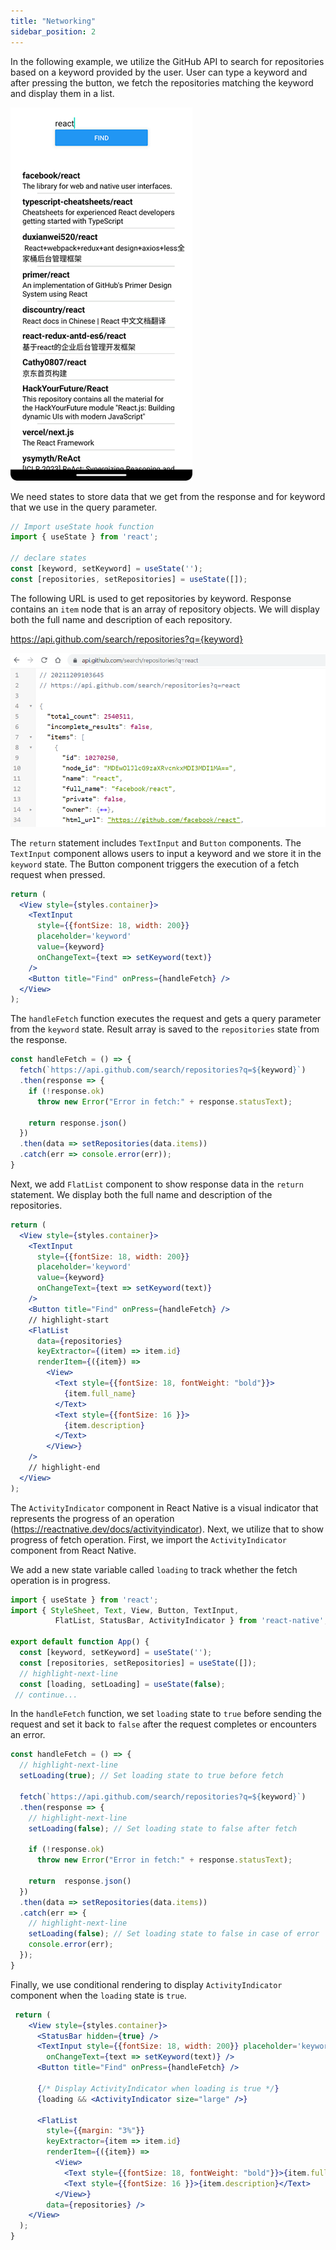 ```yaml
---
title: "Networking"
sidebar_position: 2
---
```

In the following example, we utilize the GitHub API to search for repositories based on a keyword provided by the user. User can type a keyword and after pressing the button, we fetch the repositories matching the keyword and display them in a list.

![](img/github2.png)

We need states to store data that we get from the response and for keyword that we use in the query parameter.
```js
// Import useState hook function
import { useState } from 'react';

// declare states
const [keyword, setKeyword] = useState('');
const [repositories, setRepositories] = useState([]);
```
The following URL is used to get repositories by keyword. Response contains an `item` node that is an array of repository objects. We will display both the full name and description of each repository.

https://api.github.com/search/repositories?q={keyword}

![](img/github1.png)

The `return` statement includes `TextInput` and `Button` components. The `TextInput` component allows users to input a keyword and we store it in the `keyword` state. The Button component triggers the execution of a fetch request when pressed.
```jsx
return (
  <View style={styles.container}>
    <TextInput 
      style={{fontSize: 18, width: 200}} 
      placeholder='keyword' 
      value={keyword}
      onChangeText={text => setKeyword(text)} 
    />
    <Button title="Find" onPress={handleFetch} />
  </View>
);
```
The `handleFetch` function executes the request and gets a query parameter from the `keyword` state. Result array is saved to the `repositories` state from the response.
```js
const handleFetch = () => {
  fetch(`https://api.github.com/search/repositories?q=${keyword}`)
  .then(response => {
    if (!response.ok)
      throw new Error("Error in fetch:" + response.statusText);
      
    return response.json()
  })
  .then(data => setRepositories(data.items))
  .catch(err => console.error(err));    
}
```
Next, we add `FlatList` component to show response data in the `return` statement. We display both the full name and description of the repositories.
```jsx
return (
  <View style={styles.container}>
    <TextInput 
      style={{fontSize: 18, width: 200}} 
      placeholder='keyword' 
      value={keyword}
      onChangeText={text => setKeyword(text)} 
    />
    <Button title="Find" onPress={handleFetch} />
    // highlight-start
    <FlatList
      data={repositories} 
      keyExtractor={(item) => item.id}
      renderItem={({item}) =>
        <View>
          <Text style={{fontSize: 18, fontWeight: "bold"}}>
            {item.full_name}
          </Text>
          <Text style={{fontSize: 16 }}>
            {item.description}
          </Text>
        </View>}
    /> 
    // highlight-end
  </View>
);
```
The `ActivityIndicator` component in React Native is a visual indicator that represents the progress of an operation (https://reactnative.dev/docs/activityindicator). Next, we utilize that to show progress of fetch operation. First, we import the `ActivityIndicator` component from React Native.

We add a new state variable called `loading` to track whether the fetch operation is in progress.
```js
import { useState } from 'react';
import { StyleSheet, Text, View, Button, TextInput, 
          FlatList, StatusBar, ActivityIndicator } from 'react-native';

export default function App() {
  const [keyword, setKeyword] = useState('');
  const [repositories, setRepositories] = useState([]);
  // highlight-next-line
  const [loading, setLoading] = useState(false);
 // continue...
```
In the `handleFetch` function, we set `loading` state to `true` before sending the request and set it back to `false` after the request completes or encounters an error.
```js
const handleFetch = () => {
  // highlight-next-line
  setLoading(true); // Set loading state to true before fetch
    
  fetch(`https://api.github.com/search/repositories?q=${keyword}`)
  .then(response => {
    // highlight-next-line
    setLoading(false); // Set loading state to false after fetch
      
    if (!response.ok)
      throw new Error("Error in fetch:" + response.statusText);
      
    return  response.json()
  })
  .then(data => setRepositories(data.items))
  .catch(err => {
    // highlight-next-line
    setLoading(false); // Set loading state to false in case of error
    console.error(err);
  });    
}
```
Finally, we use conditional rendering to display `ActivityIndicator` component when the `loading` state is `true`.
```jsx
 return (
    <View style={styles.container}>
      <StatusBar hidden={true} />
      <TextInput style={{fontSize: 18, width: 200}} placeholder='keyword' 
        onChangeText={text => setKeyword(text)} />
      <Button title="Find" onPress={handleFetch} />
      
      {/* Display ActivityIndicator when loading is true */}
      {loading && <ActivityIndicator size="large" />}
      
      <FlatList 
        style={{margin: "3%"}}
        keyExtractor={item => item.id} 
        renderItem={({item}) => 
          <View>
            <Text style={{fontSize: 18, fontWeight: "bold"}}>{item.full_name}</Text>
            <Text style={{fontSize: 16 }}>{item.description}</Text>
          </View>}
        data={repositories} /> 
    </View>
  );
}
```

